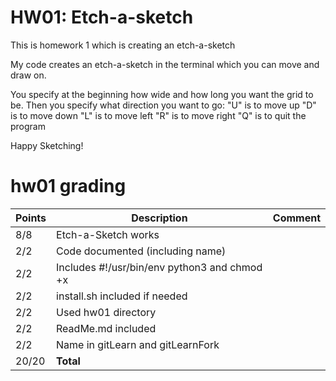 # HW01: Etch-a-sketch
This is homework 1 which is creating an etch-a-sketch

My code creates an etch-a-sketch in the terminal which you can move and draw on.

You specify at the beginning how wide and how long you want the grid to be.
Then you specify what direction you want to go:
"U" is to move up
"D" is to move down
"L" is to move left
"R" is to move right
"Q" is to quit the program

Happy Sketching!


# hw01 grading

| Points      | Description | Comment
| ----------- | ----------- | -------
|  8/8 | Etch-a-Sketch works | 
|  2/2 | Code documented (including name) |
|  2/2 | Includes #!/usr/bin/env python3 and chmod +x |
|  2/2 | install.sh included if needed |
|  2/2 | Used hw01 directory |
|  2/2 | ReadMe.md included |
|  2/2 | Name in gitLearn and gitLearnFork | 
| 20/20 | **Total**